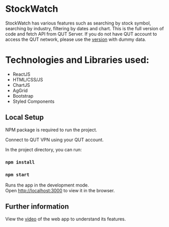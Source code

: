 # StockWatch
StockWatch has various features such as searching by stock symbol, searching by industry, filtering by dates and chart. This is the full version of code and fetch API from QUT Server. If you do not have QUT account to access the QUT network, please use the [version](https://github.com/ivypratiwi/stockwatch_v2) with dummy data.


# Technologies and Libraries used:
   - ReactJS
   - HTML/CSS/JS
   - ChartJS
   - AgGrid
   - Bootstrap 
   - Styled Components

## Local Setup
NPM package is required to run the project.

Connect to QUT VPN using your QUT account.

In the project directory, you can run:

### `npm install`
### `npm start`

Runs the app in the development mode.<br />
Open [http://localhost:3000](http://localhost:3000) to view it in the browser.

## Further information

View the [video](https://www.youtube.com/watch?v=IrcSpgElY04) of the web app to understand its features.

